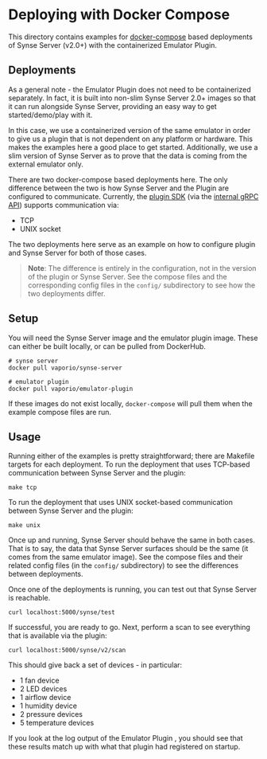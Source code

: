 # Deploying with Docker Compose
This directory contains examples for [docker-compose][docker-compose] based deployments
of Synse Server (v2.0+) with the containerized Emulator Plugin.

## Deployments
As a general note - the Emulator Plugin does not need to be containerized separately.
In fact, it is built into non-slim Synse Server 2.0+ images so that it can run
alongside Synse Server, providing an easy way to get started/demo/play with it.

In this case, we use a containerized version of the same emulator in order to
give us a plugin that is not dependent on any platform or hardware. This makes 
the examples here a good place to get started. Additionally, we use a slim version
of Synse Server as to prove that the data is coming from the external emulator only.

There are two docker-compose based deployments here. The only difference between
the two is how Synse Server and the Plugin are configured to communicate. Currently,
the [plugin SDK][synse-sdk] (via the [internal gRPC API][synse-grpc]) supports 
communication via:
- TCP
- UNIX socket

The two deployments here serve as an example on how to configure plugin and Synse
Server for both of those cases.

> **Note**: The difference is entirely in the configuration, not in the version of
> the plugin or Synse Server. See the compose files and the corresponding config
> files in the `config/` subdirectory to see how the two deployments differ.


## Setup

You will need the Synse Server image and the emulator plugin image. These can
either be built locally, or can be pulled from DockerHub.
```shell
# synse server
docker pull vaporio/synse-server

# emulator plugin
docker pull vaporio/emulator-plugin
```

If these images do not exist locally, `docker-compose` will pull them when the
example compose files are run.

## Usage
Running either of the examples is pretty straightforward; there are Makefile
targets for each deployment. To run the deployment that uses TCP-based communication
between Synse Server and the plugin:
```
make tcp
```

To run the deployment that uses UNIX socket-based communication between 
Synse Server and the plugin:
```
make unix
```

Once up and running, Synse Server should behave the same in both cases. That is to
say, the data that Synse Server surfaces should be the same (it comes from the same
emulator image). See the compose files and their related config files  (in the `config/`
subdirectory) to see the differences between deployments.

Once one of the deployments is running, you can test out that Synse Server is reachable.
```
curl localhost:5000/synse/test
```

If successful, you are ready to go. Next, perform a scan to see everything that is available
via the plugin:
```
curl localhost:5000/synse/v2/scan
```

This should give back a set of devices - in particular:
- 1 fan device
- 2 LED devices
- 1 airflow device
- 1 humidity device
- 2 pressure devices
- 5 temperature devices

If you look at the log output of the Emulator Plugin , you should see that these results
match up with what that plugin had registered on startup.

[docker-compose]: https://docs.docker.com/compose/install/
[synse-sdk]: https://github.com/vapor-ware/synse-sdk
[synse-grpc]: https://github.com/vapor-ware/synse-server-grpc
